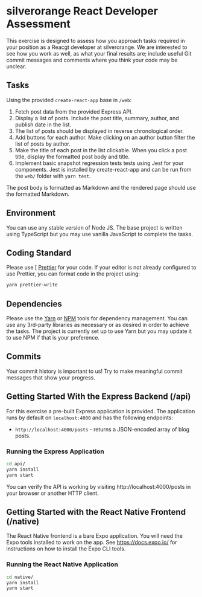 silverorange React Developer Assessment
=======================================

This exercise is designed to assess how you approach tasks required in your
position as a Reacgt developer at silverorange. We are interested to see how
you work as well, as what your final results are; include useful Git commit
messages and comments where you think your code may be unclear.

Tasks
-----
Using the provided `create-react-app` base in `/web`:

 1. Fetch post data from the provided Express API.
 2. Display a list of posts. Include the post title, summary, author, and
    publish date in the list.
 3. The list of posts should be displayed in reverse chronological order.
 4. Add buttons for each author. Make clicking on an author button filter
    the list of posts by author.
 5. Make the title of each post in the list clickable. When you click a post
    title, display the formatted post body and title.
 6. Implement basic snapshot regression tests tests using Jest for your
    components. Jest is installed by create-react-app and can be run from the
    `web/` folder with `yarn test`.

The post body is formatted as Markdown and the rendered page should use the
formatted Markdown.

Environment
-----------
You can use any stable version of Node JS. The base project is written using
TypeScript but you may use vanilla JavaScript to complete the tasks.

Coding Standard
---------------
Please use [ [Prettier](https://prettier.io/)
for your code. If your editor is not already configured to use Prettier, you can format code
in the project using:
```sh
yarn prettier-write
```

Dependencies
------------
Please use the [Yarn](https://yarnpkg.com/) or
[NPM](https://docs.npmjs.com/cli/npm) tools for dependency
management. You can use any 3rd-party libraries as necessary or as desired in
order to achieve the tasks. The project is currently set up to use Yarn but
you may update it to use NPM if that is your preference.

Commits
-------
Your commit history is important to us! Try to make meaningful commit messages
that show your progress.

Getting Started With the Express Backend (/api)
-----------------------------------------------
For this exercise a pre-built Express application is provided. The application
runs by default on `localhost:4000` and has the following endpoints:

 - `http://localhost:4000/posts` - returns a JSON-encoded array of blog posts.

### Running the Express Application

```sh
cd api/
yarn install
yarn start
```

You can verify the API is working by visiting http://localhost:4000/posts in
your browser or another HTTP client.

Getting Started with the React Native Frontend (/native)
--------------------------------------------------------
The React Native frontend is a bare Expo application. You will need the Expo
tools installed to work on the app. See https://docs.expo.io/ for instructions
on how to install the Expo CLI tools.

### Running the React Native Application

```sh
cd native/
yarn install
yarn start
```
